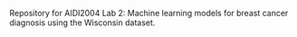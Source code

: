 Repository for AIDI2004 Lab 2: Machine learning models for breast cancer diagnosis using the Wisconsin dataset.
